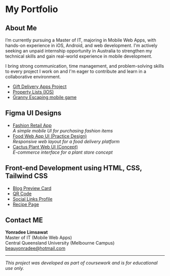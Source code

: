 # My Portfolio

## About Me
I’m currently pursuing a Master of IT, majoring in Mobile Web Apps, with hands-on experience in iOS, Android, and web development.
I'm actively seeking an unpaid internship opportunity in Australia to strengthen my technical skills and gain real-world experience in mobile development.

I bring strong communication, time management, and problem-solving skills to every project I work on and I'm eager to contribute and learn in a collaborative environment.

- [Gift Delivery Apps Project](https://github.com/Beauyonradee/giftdeliveryapps.git)
- [Property Lists (IOS)](https://github.com/Beauyonradee/property-apps.git)
- [Granny Escaping mobile game](https://github.com/Beauyonradee/endless-runner.git)

## Figma UI Designs
- [Fashion Retail App](https://www.figma.com/proto/qVzSI5YpuH6OI5yOvxPrkp/Yonn?node-id=406-47&p=f&t=CuQpNWekLetLIVB5-1&scaling=scale-down&content-scaling=fixed&page-id=0%3A1&starting-point-node-id=4%3A13&show-proto-sidebar=1)</br>
*A simple mobile UI for purchasing fashion items*
- [Food Web App UI (Practice Design)](https://www.figma.com/proto/8eLeHmtp6TdpdTBUFy3QxJ/Food-web-app-design-practise?t=agbLfZI3jQjxGwBW-1&scaling=scale-down&content-scaling=fixed&page-id=0%3A1&node-id=3-2&starting-point-node-id=3%3A2)</br>
*Responsive web layout for a food delivery platform*
- [Cactus Plant Web UI (Concept)](https://www.figma.com/proto/u17Ox7EwZTt1F9Cfiku4xp/Cactus-web-application?t=d1uunRXJ5thJpUjs-1&scaling=scale-down&content-scaling=fixed&page-id=0%3A1&node-id=2-2&starting-point-node-id=2%3A2&show-proto-sidebar=1)</br>
*E-commerce interface for a plant store concept*

## Front-end Development using HTML, CSS, Tailwind CSS
- [Blog Preview Card](https://github.com/Beauyonradee/blog-preview.git)
- [QR Code](https://github.com/Beauyonradee/qr-code-frontend.git)
- [Social Links Profile](https://github.com/Beauyonradee/social-profile.git)
- [Recipe Page](https://github.com/Beauyonradee/recipe-page.git)

##  Contact ME

**Yonradee Limsawat**  
Master of IT (Mobile Web Apps)</br>
Central Queensland University (Melbourne Campus)</br>
[beauyonradee@hotmail.com](mailto:beauyonradee@hotmail.com)

---

*This project was developed as part of coursework and is for educational use only.*
